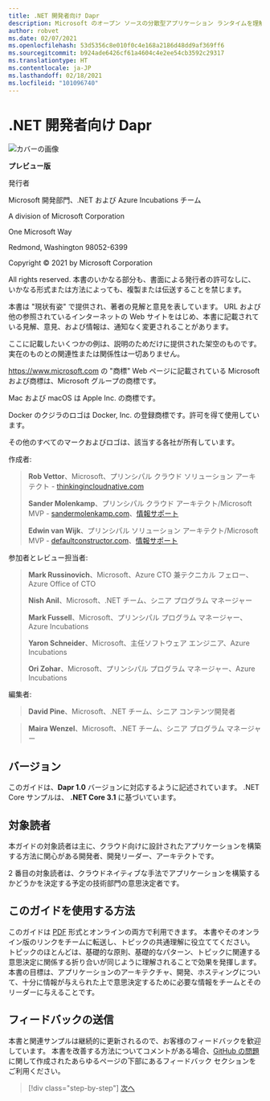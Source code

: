 ```yaml
---
title: .NET 開発者向け Dapr
description: Microsoft のオープン ソースの分散型アプリケーション ランタイムを理解し、最大限に活用するための .NET 開発者向けガイドです。
author: robvet
ms.date: 02/07/2021
ms.openlocfilehash: 53d5356c8e010f0c4e168a2186d48dd9af369ff6
ms.sourcegitcommit: b924ade6426cf61a4604c4e2ee54cb3592c29317
ms.translationtype: HT
ms.contentlocale: ja-JP
ms.lasthandoff: 02/18/2021
ms.locfileid: "101096740"
---
```

# <a name="dapr-for-net-developers"></a>.NET 開発者向け Dapr

![カバーの画像](./media/cover.png)

**プレビュー版**

発行者

Microsoft 開発部門、.NET および Azure Incubations チーム

A division of Microsoft Corporation

One Microsoft Way

Redmond, Washington 98052-6399

Copyright &copy; 2021 by Microsoft Corporation

All rights reserved. 本書のいかなる部分も、書面による発行者の許可なしに、いかなる形式または方法によっても、複製または伝送することを禁じます。

本書は "現状有姿" で提供され、著者の見解と意見を表しています。 URL および他の参照されているインターネットの Web サイトをはじめ、本書に記載されている見解、意見、および情報は、通知なく変更されることがあります。

ここに記載したいくつかの例は、説明のためだけに提供された架空のものです。 実在のものとの関連性または関係性は一切ありません。

<https://www.microsoft.com> の "商標" Web ページに記載されている Microsoft および商標は、Microsoft グループの商標です。

Mac および macOS は Apple Inc. の商標です。

Docker のクジラのロゴは Docker, Inc. の登録商標です。許可を得て使用しています。

その他のすべてのマークおよびロゴは、該当する各社が所有しています。

作成者:

> **Rob Vettor**、Microsoft、プリンシパル クラウド ソリューション アーキテクト - [thinkingincloudnative.com](https://thinkingincloudnative.com/about/)
>
> **Sander Molenkamp**、プリンシパル クラウド アーキテクト/Microsoft MVP - [sandermolenkamp.com](https://www.sandermolenkamp.com)、[情報サポート](https://www.infosupport.com/en/)
>
> **Edwin van Wijk**、プリンシパル ソリューション アーキテクト/Microsoft MVP - [defaultconstructor.com](https://defaultconstructor.com)、[情報サポート](https://www.infosupport.com/en/)

参加者とレビュー担当者:

> **Mark Russinovich**、Microsoft、Azure CTO 兼テクニカル フェロー、Azure Office of CTO
>
> **Nish Anil**、Microsoft、.NET チーム、シニア プログラム マネージャー
>
> **Mark Fussell**、Microsoft、プリンシパル プログラム マネージャー、Azure Incubations
>
> **Yaron Schneider**、Microsoft、主任ソフトウェア エンジニア、Azure Incubations
>
> **Ori Zohar**、Microsoft、プリンシパル プログラム マネージャー、Azure Incubations

編集者:

> **David Pine**、Microsoft、.NET チーム、シニア コンテンツ開発者

> **Maira Wenzel**、Microsoft、.NET チーム、シニア プログラム マネージャー

## <a name="version"></a>バージョン

このガイドは、**Dapr 1.0** バージョンに対応するように記述されています。 .NET Core サンプルは、 **.NET Core 3.1** に基づいています。

## <a name="who-should-use-this-guide"></a>対象読者

本ガイドの対象読者は主に、クラウド向けに設計されたアプリケーションを構築する方法に関心がある開発者、開発リーダー、アーキテクトです。

2 番目の対象読者は、クラウドネイティブな手法でアプリケーションを構築するかどうかを決定する予定の技術部門の意思決定者です。

## <a name="how-you-can-use-this-guide"></a>このガイドを使用する方法

このガイドは [PDF](https://aka.ms/dapr-ebook) 形式とオンラインの両方で利用できます。 本書やそのオンライン版のリンクをチームに転送し、トピックの共通理解に役立ててください。 トピックのほとんどは、基礎的な原則、基礎的なパターン、トピックに関連する意思決定に関係する折り合いが同じように理解されることで効果を発揮します。 本書の目標は、アプリケーションのアーキテクチャ、開発、ホスティングについて、十分に情報が与えられた上で意思決定するために必要な情報をチームとそのリーダーに与えることです。

## <a name="send-your-feedback"></a>フィードバックの送信

本書と関連サンプルは継続的に更新されるので、お客様のフィードバックを歓迎しています。 本書を改善する方法についてコメントがある場合、[GitHub の問題](https://github.com/dotnet/docs/issues)に関して作成されたあらゆるページの下部にあるフィードバック セクションをご利用ください。

>[!div class="step-by-step"]
>[次へ](foreword.md)
